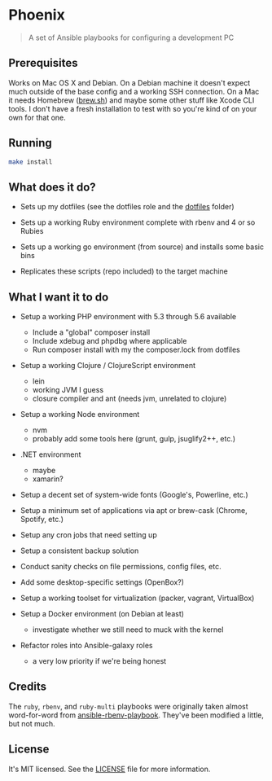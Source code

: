 Phoenix
=======
>A set of Ansible playbooks for configuring a development PC

Prerequisites
-------------
Works on Mac OS X and Debian. On a Debian machine it doesn't expect much outside
of the base config and a working SSH connection. On a Mac it needs Homebrew
([brew.sh][brew]) and maybe some other stuff like Xcode CLI tools. I don't have
a fresh installation to test with so you're kind of on your own for that one.

[brew]: http://brew.sh

Running
-------
```bash
make install
```

What does it do?
----------------
- Sets up my dotfiles (see the dotfiles role and the [dotfiles][] folder)

- Sets up a working Ruby environment complete with rbenv and 4 or so Rubies

- Sets up a working go environment (from source) and installs some basic bins

- Replicates these scripts (repo included) to the target machine

[dotfiles]: /dotfiles

What I want it to do
--------------------
- Setup a working PHP environment with 5.3 through 5.6 available
    - Include a "global" composer install
    - Include xdebug and phpdbg where applicable
    - Run composer install with my the composer.lock from dotfiles

- Setup a working Clojure / ClojureScript environment
    - lein
    - working JVM I guess
    - closure compiler and ant (needs jvm, unrelated to clojure)

- Setup a working Node environment
    - nvm
    - probably add some tools here (grunt, gulp, jsuglify2++, etc.)

- .NET environment
    - maybe
    - xamarin?

- Setup a decent set of system-wide fonts (Google's, Powerline, etc.)

- Setup a minimum set of applications via apt or brew-cask (Chrome, Spotify,
  etc.)

- Setup any cron jobs that need setting up

- Setup a consistent backup solution

- Conduct sanity checks on file permissions, config files, etc.

- Add some desktop-specific settings (OpenBox?)

- Setup a working toolset for virtualization (packer, vagrant, VirtualBox)

- Setup a Docker environment (on Debian at least)
    - investigate whether we still need to muck with the kernel

- Refactor roles into Ansible-galaxy roles
    - a very low priority if we're being honest

Credits
-------
The `ruby`, `rbenv`, and `ruby-multi` playbooks were originally taken almost
word-for-word from [ansible-rbenv-playbook][1]. They've been modified a little,
but not much.

[1]: https://github.com/leucos/ansible-rbenv-playbook

License
-------
It's MIT licensed. See the [LICENSE][license] file for more information.

[license]: /LICENSE
